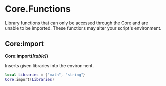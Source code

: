 # Core.Functions
Library functions that can only be accessed through the Core and are unable to be imported. These functions may alter your script's environment.


## Core:import
**Core:import(_[table]_)**

Inserts given libraries into the environment.

```lua
local Libraries = {"math", "string"}
Core:import(Libraries)
```
